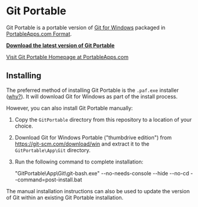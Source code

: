 # Git Portable

Git Portable is a portable version of [Git for Windows](https://git-scm.com/) packaged in [PortableApps.com Format](http://portableapps.com/about/what_is_a_portable_app).

__[Download the latest version of Git Portable](https://github.com/sheabunge/GitPortable/releases/latest)__

[Visit Git Portable Homepage at PortableApps.com](https://portableapps.com/node/34685)

## Installing

The preferred method of installing Git Portable is the `.paf.exe` installer ([why?](https://portableapps.com/about/what_is_a_portable_app#whypaf)). It will download Git for Windows as part of the install process.

However, you can also install Git Portable manually:

1. Copy the `GitPortable` directory from this repository to a location of your choice.
2. Download Git for Windows Portable ("thumbdrive edition") from <https://git-scm.com/download/win> and extract it to the `GitPortable\App\Git` directory.
3. Run the following command to complete installation:

    "GitPortable\App\Git\git-bash.exe" --no-needs-console --hide --no-cd --command=post-install.bat

The manual installation instructions can also be used to update the version of Git within an existing Git Portable installation.
